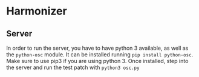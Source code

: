 # Harmonizer



## Server

In order to run the server, you have to have python 3 available, as well as the `python-osc` module. It can be installed running `pip install python-osc`. Make sure to use pip3 if you are using python 3. Once installed, step into the server and run the test patch with `python3 osc.py`